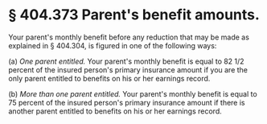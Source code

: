 # § 404.373   Parent's benefit amounts.

Your parent's monthly benefit before any reduction that may be made as explained in § 404.304, is figured in one of the following ways:


(a) *One parent entitled.* Your parent's monthly benefit is equal to 82
1/2 percent of the insured person's primary insurance amount if you are the only parent entitled to benefits on his or her earnings record.


(b) *More than one parent entitled.* Your parent's monthly benefit is equal to 75 percent of the insured person's primary insurance amount if there is another parent entitled to benefits on his or her earnings record.




